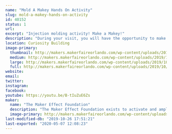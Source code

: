 ```yaml
---
name: "Mold A Makey Hands On Activity"
slug: mold-a-makey-hands-on-activity
id: 40152
status: 1
url: 
excerpt: "Injection molding activity! Make a Makey!"
description: "During your visit, you will have the opportunity to make a plastic molded Makey Robot.  This workshop will show you the steps required to make a Makey using a plastic molding process.  This opportunity will have a small cost associated to cover the cost of the material along with helping to support  Gra-V Robotics.  We are a high school robotics team that functions in Orange County and the money raised will help cover the cost of registration, travel, and parts/materials."
location: Curiosity Building
image-primary:
  thumbnail: http://makers.makerfaireorlando.com/wp-content/uploads/2019/10/makey1-150x150.jpg
  medium: http://makers.makerfaireorlando.com/wp-content/uploads/2019/10/makey1-300x225.jpg
  large: http://makers.makerfaireorlando.com/wp-content/uploads/2019/10/makey1.jpg
  full: http://makers.makerfaireorlando.com/wp-content/uploads/2019/10/makey1.jpg
website: 
email: 
twitter: 
instagram: 
facebook: 
youtube: https://youtu.be/B-tIuZuE6Zs
maker:
  name: "The Maker Effect Foundation"
  description: "The Maker Effect Foundation exists to activate and amplify the efforts of makers as they learn, build and work together in their communities. Our efforts include research, publication, community organization, event production, and startup advisement. The foundation’s community organization and startup efforts are focused on Central Florida, however our research and publication efforts are not limited in scope. The Maker Effect Foundation is a 501(c)(3) public charity. "
  image-primary: http://makers.makerfaireorlando.com/wp-content/uploads/2015/09/candy_making_buttons_at_makerfx-1024x1024.jpg
last-modified-db: "2019-10-26 17:51:21"
last-exported: "2020-05-07 12:08:23"
---
```

